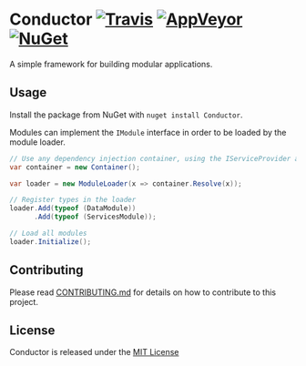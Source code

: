 # Conductor [![Travis](https://img.shields.io/travis/robertcoltheart/Conductor.svg)](https://travis-ci.org/robertcoltheart/Conductor) [![AppVeyor](https://img.shields.io/appveyor/ci/gruntjs/grunt.svg)](https://ci.appveyor.com/project/robertcoltheart/conductor) [![NuGet](https://img.shields.io/nuget/v/Conductor.svg)](https://www.nuget.org/packages/Conductor) 
A simple framework for building modular applications.

## Usage
Install the package from NuGet with `nuget install Conductor`.

Modules can implement the `IModule` interface in order to be loaded by the module loader.

```csharp
// Use any dependency injection container, using the IServiceProvider as a go-between
var container = new Container();

var loader = new ModuleLoader(x => container.Resolve(x));

// Register types in the loader
loader.Add(typeof (DataModule))
	  .Add(typeof (ServicesModule));

// Load all modules
loader.Initialize();
```

## Contributing
Please read [CONTRIBUTING.md](CONTRIBUTING.md) for details on how to contribute to this project.

## License
Conductor is released under the [MIT License](LICENSE)
